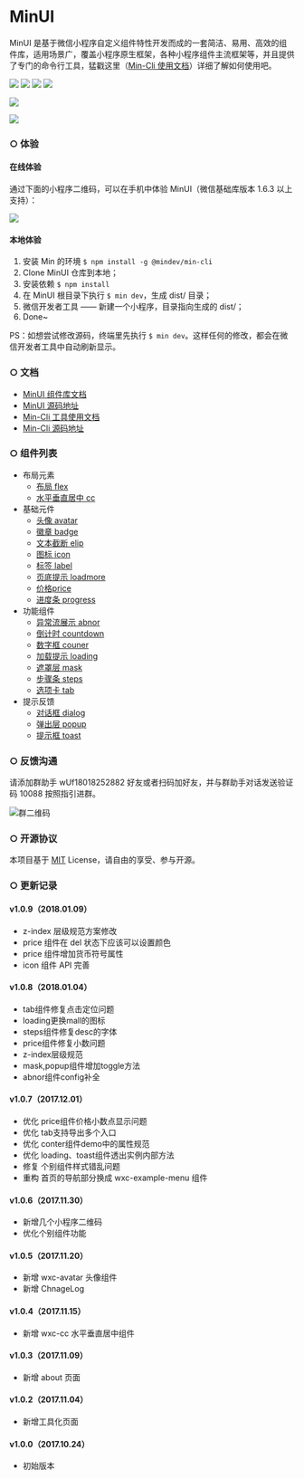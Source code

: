 # MinUI

MinUI 是基于微信小程序自定义组件特性开发而成的一套简洁、易用、高效的组件库，适用场景广，覆盖小程序原生框架，各种小程序组件主流框架等，并且提供了专门的命令行工具，猛戳这里（[Min-Cli 使用文档](https://meili.github.io/min/docs/install/index.html)）详细了解如何使用吧。

![](https://img.shields.io/badge/Build-Passing-brightgreen.svg) ![](https://img.shields.io/badge/License-MIT-lightgrey.svg) ![](https://img.shields.io/badge/%E5%9F%BA%E7%A1%80%E5%BA%93-1.6.0%2B-brightgreen.svg) ![](https://img.shields.io/badge/Powered%20by-Min-28b1b0.svg)

![](http://s3.mogucdn.com/mlcdn/c45406/171101_850g622e33552bb75f74ael4k563f_3882x1734.png_1200x999.jpg)

![](http://s3.mogucdn.com/mlcdn/c45406/171025_00h0heed7c1a5iid87ch299h3l8j4_3882x1734.png_1200x999.jpg)

### ○ 体验

#### 在线体验

通过下面的小程序二维码，可以在手机中体验 MinUI（微信基础库版本 1.6.3 以上支持）：

![](http://s3.mogucdn.com/mlcdn/c45406/171103_5l89d0ih87eh9e715065310ekgdea_220x220.png)

#### 本地体验

1. 安装 Min 的环境 `$ npm install -g @mindev/min-cli`
2. Clone MinUI 仓库到本地；
3. 安装依赖 `$ npm install`
4. 在 MinUI 根目录下执行 `$ min dev`，生成 dist/ 目录；
5. 微信开发者工具 —— 新建一个小程序，目录指向生成的 dist/；
6. Done~

PS：如想尝试修改源码，终端里先执行 `$ min dev`。这样任何的修改，都会在微信开发者工具中自动刷新显示。

### ○ 文档

- [MinUI 组件库文档](https://meili.github.io/min/docs/minui/index.html)
- [MinUI 源码地址](https://github.com/meili/minui)
- [Min-Cli 工具使用文档](https://meili.github.io/min/docs/install/index.html)
- [Min-Cli 源码地址](https://github.com/meili/min-cli)

### ○ 组件列表

- 布局元素
    - [布局 flex](https://meili.github.io/min/docs/minui/index.html#flex)
    - [水平垂直居中 cc](https://meili.github.io/min/docs/minui/index.html#cc)
- 基础元件
    - [头像 avatar](https://meili.github.io/min/docs/minui/index.html#avatar)
    - [徽章 badge](https://meili.github.io/min/docs/minui/index.html#badge)
    - [文本截断 elip](https://meili.github.io/min/docs/minui/index.html#elip)
    - [图标 icon](https://meili.github.io/min/docs/minui/index.html#icon)
    - [标签 label](https://meili.github.io/min/docs/minui/index.html#label)
    - [页底提示 loadmore](https://meili.github.io/min/docs/minui/index.html#loadmore)
    - [价格price](https://meili.github.io/min/docs/minui/index.html#price)
    - [进度条 progress](https://meili.github.io/min/docs/minui/index.html#progress)
- 功能组件
    - [异常流展示 abnor](https://meili.github.io/min/docs/minui/index.html#abnor)
    - [倒计时 countdown](https://meili.github.io/min/docs/minui/index.html#countdown)
    - [数字框 couner](https://meili.github.io/min/docs/minui/index.html#counter)
    - [加载提示 loading](https://meili.github.io/min/docs/minui/index.html#loading)
    - [遮罩层 mask](https://meili.github.io/min/docs/minui/index.html#mask)
    - [ 步骤条 steps](https://meili.github.io/min/docs/minui/index.html#steps)
    - [选项卡 tab](https://meili.github.io/min/docs/minui/index.html#tab)
- 提示反馈
    - [对话框 dialog](https://meili.github.io/min/docs/minui/index.html#dialog)
    - [弹出层 popup](https://meili.github.io/min/docs/minui/index.html#popup)
    - [提示框 toast](https://meili.github.io/min/docs/minui/index.html#toast)

### ○ 反馈沟通

请添加群助手 wUf18018252882 好友或者扫码加好友，并与群助手对话发送验证码 10088 按照指引进群。

![群二维码](https://s10.mogucdn.com/mlcdn/c45406/180108_888g0d26e23h9j8fc9e3bd7j3e85h_430x430.jpg_320x999.jpg)

### ○ 开源协议

本项目基于 [MIT](http://opensource.org/licenses/MIT) License，请自由的享受、参与开源。


### ○ 更新记录

#### v1.0.9（2018.01.09）

- z-index 层级规范方案修改
- price 组件在 del 状态下应该可以设置颜色
- price 组件增加货币符号属性
- icon 组件 API 完善

#### v1.0.8（2018.01.04）

- tab组件修复点击定位问题
- loading更换mall的图标
- steps组件修复desc的字体
- price组件修复小数问题
- z-index层级规范
- mask,popup组件增加toggle方法
- abnor组件config补全

#### v1.0.7（2017.12.01）

- 优化 price组件价格小数点显示问题
- 优化 tab支持导出多个入口
- 优化 conter组件demo中的属性规范
- 优化 loading、toast组件透出实例内部方法
- 修复 个别组件样式错乱问题
- 重构 首页的导航部分换成 wxc-example-menu 组件

#### v1.0.6（2017.11.30）

- 新增几个小程序二维码
- 优化个别组件功能 

#### v1.0.5（2017.11.20）

- 新增 wxc-avatar 头像组件
- 新增 ChnageLog

#### v1.0.4（2017.11.15）

- 新增 wxc-cc 水平垂直居中组件

#### v1.0.3（2017.11.09）

- 新增 about 页面

#### v1.0.2（2017.11.04）

- 新增工具化页面

#### v1.0.0（2017.10.24）

- 初始版本
